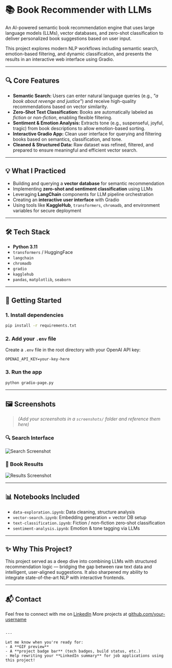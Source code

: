 # 📚 Book Recommender with LLMs

An AI-powered semantic book recommendation engine that uses large language models (LLMs), vector databases, and zero-shot classification to deliver personalized book suggestions based on user input.

This project explores modern NLP workflows including semantic search, emotion-based filtering, and dynamic classification, and presents the results in an interactive web interface using Gradio.

---

## 🔍 Core Features

- **Semantic Search:** Users can enter natural language queries (e.g., *"a book about revenge and justice"*) and receive high-quality recommendations based on vector similarity.
- **Zero-Shot Text Classification:** Books are automatically labeled as *fiction* or *non-fiction*, enabling flexible filtering.
- **Sentiment & Emotion Analysis:** Extracts tone (e.g., suspenseful, joyful, tragic) from book descriptions to allow emotion-based sorting.
- **Interactive Gradio App:** Clean user interface for querying and filtering books based on semantics, classification, and tone.
- **Cleaned & Structured Data:** Raw dataset was refined, filtered, and prepared to ensure meaningful and efficient vector search.

---

## 💡 What I Practiced

- Building and querying a **vector database** for semantic recommendation
- Implementing **zero-shot and sentiment classification** using LLMs
- Leveraging **LangChain** components for LLM pipeline orchestration
- Creating an **interactive user interface** with Gradio
- Using tools like **KaggleHub**, `transformers`, `chromadb`, and environment variables for secure deployment

---

## 🛠️ Tech Stack

- **Python 3.11**
- `transformers` / HuggingFace
- `langchain`
- `chromadb`
- `gradio`
- `kagglehub`
- `pandas`, `matplotlib`, `seaborn`

---

## 🚀 Getting Started

### 1. Install dependencies

```bash
pip install -r requirements.txt
````

### 2. Add your `.env` file

Create a `.env` file in the root directory with your OpenAI API key:

```
OPENAI_API_KEY=your-key-here
```

### 3. Run the app

```bash
python gradio-page.py
```

---

## 🖼️ Screenshots

> *(Add your screenshots in a `screenshots/` folder and reference them here)*

### 🔍 Search Interface

![Search Screenshot](./screenshots/search.png)

### 📖 Book Results

![Results Screenshot](./screenshots/results.png)

---

## 📊 Notebooks Included

* `data-exploration.ipynb`: Data cleaning, structure analysis
* `vector-search.ipynb`: Embedding generation + vector DB setup
* `text-classification.ipynb`: Fiction / non-fiction zero-shot classification
* `sentiment-analysis.ipynb`: Emotion & tone tagging via LLMs

---

## ✨ Why This Project?

This project served as a deep dive into combining LLMs with structured recommendation logic — bridging the gap between raw text data and intelligent, user-aligned suggestions. It also sharpened my ability to integrate state-of-the-art NLP with interactive frontends.

---

## 📬 Contact

Feel free to connect with me on [LinkedIn](https://linkedin.com/in/your-name)
More projects at [github.com/your-username](https://github.com/your-username)

```

---

Let me know when you're ready for:
- A **GIF preview**
- A **project badge bar** (tech badges, build status, etc.)
- Help rewriting your **LinkedIn summary** for job applications using this project!
```
